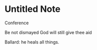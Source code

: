 # Untitled Note

Conference

Be not dismayed God will still give thee aid

Ballard: he heals all things.
